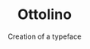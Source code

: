 ---
layout: projects
type: typeface
featured: 

# info
title: Ottolino
subtitle: Creation of a typeface
body: 
category: Typography

# meta
client: personal project
link: #link to potential website
tags: #no more than three
  - tag: 
  - tag: 
  - tag: 

# content
video_id: #vimeo video id

---